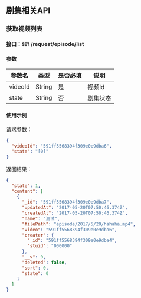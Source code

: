 ## 剧集相关API
### 获取视频列表
#### 接口：`GET` /request/episode/list
#### 参数



参数名 | 类型 | 是否必填 | 说明
--- | --- | --- | ---
videoId | String | 是 | 视频Id
state | String | 否 | 剧集状态



#### 使用示例

请求参数：

```json
{
  "videoId": "591ff5568394f309e0e9dba6",
  "state": "[0]"
}
```

返回结果：

```json
{
  "state": 1,
  "content": [
    {
      "_id": "591ff5568394f309e0e9dba7",
      "updatedAt": "2017-05-20T07:50:46.374Z",
      "createdAt": "2017-05-20T07:50:46.374Z",
      "name": "测试",
      "filePath": "episode/2017/5/20/hahaha.mp4",
      "video": "591ff5568394f309e0e9dba6",
      "creater": {
        "_id": "591ff5568394f309e0e9dba4",
        "stuid": "000000"
      },
      "__v": 0,
      "deleted": false,
      "sort": 0,
      "state": 0
    }
  ]
}
```